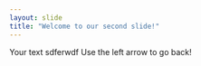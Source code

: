 ```yaml
---
layout: slide
title: "Welcome to our second slide!"
---
```

Your text sdferwdf
Use the left arrow to go back!
